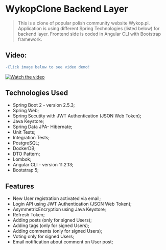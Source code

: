 # WykopClone Backend Layer

> This is a clone of popular polish community website Wykop.pl. Application is using different Spring Technologies (listed below) for backend layer. Frontend side 
is coded in Angular CLI with Bootstrap framework.

## Video:
```diff
-Click image below to see video demo! 
```
[![Watch the video](https://imgupload.pl/images/2021/12/18/WykopClone.png)](https://streamable.com/tzuwrl)

## Technologies Used
- Spring Boot 2 - version 2.5.3;
- Spring Web;
- Spring Secutity with JWT Authentication (JSON Web Token);
- Java Keystore;
- Spring Data JPA- Hibernate;
- Unit Tests;
- Integration Tests;  
- PostgreSQL;
- DockerDB;
- DTO Pattern;
- Lombok;
- Angular CLI - version 11.2.13;
- Bootstrap 5;

## Features
- New User registration activated via email;
- Login API using JWT Authentication (JSON Web Token);
- AsymmetricEncryption using Java Keystore;
- Refresh Token;
- Adding posts (only for signed Users);
- Adding tags (only for signed Users);
- Adding comments (only for signed Users);
- Voting only for signed Users;
- Email notification about comment on User post;
